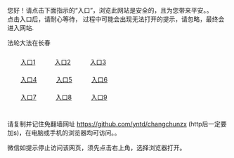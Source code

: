 您好！请点击下面指示的“入口”，浏览此网站是安全的，且为您带来平安。。 <br/>
点击入口后，请耐心等待， 过程中可能会出现无法打开的提示，请忽略，最终会进入网站. </br>

法轮大法在长春<br/>
<div style="padding:10px"><a style="margin:20px" target="_blank" href="https://db7nr6r75371b.cloudfront.net/2Qpsp?pgtzlgna" id="ccLink1" rel="nofollow">入口1</a> <a target="_blank" style="margin:20px" href="https://d3ny2l6h4du83f.cloudfront.net/2Qpsp?mhukwzc" id="ccLink2" rel="nofollow">入口2</a> <a style="margin:20px" target="_blank" href="https://d33e8970udvyzo.cloudfront.net/2Qpsp?qyeuzi" id="ccLink3" rel="nofollow">入口3</a></div>

<div style="padding:10px" ><a style="margin:20px" target="_blank" href="https://db7nr6r75371b.cloudfront.net/2Qpsp?pgtzlgna" id="ccLink4" rel="nofollow">入口4</a> <a style="margin:20px" href="https://d3ny2l6h4du83f.cloudfront.net/2Qpsp?mhukwzc" target="_blank" id="ccLink5" rel="nofollow">入口5</a> <a style="margin:20px" href="https://d33e8970udvyzo.cloudfront.net/2Qpsp?qyeuzi" target="_blank" id="ccLink6" rel="nofollow">入口6</a></div>

<div style="padding:10px"><a style="margin:20px" target="_blank" href="https://db7nr6r75371b.cloudfront.net/2Qpsp?pgtzlgna" id="ccLink7" rel="nofollow">入口7</a> <a style="margin:20px" href="https://d3ny2l6h4du83f.cloudfront.net/2Qpsp?mhukwzc" target="_blank" id="ccLink8" rel="nofollow">入口8</a> <a style="margin:20px" target="_blank" href="https://d33e8970udvyzo.cloudfront.net/2Qpsp?qyeuzi" id="ccLink9" rel="nofollow">入口9</a></div>

<br/>



请复制并记住免翻墙网址 https://github.com/yntd/changchunzx (http后一定要加s)，在电脑或手机的浏览器均可访问。。<br/>

微信如提示停止访问该网页，须先点击右上角，选择浏览器打开。
